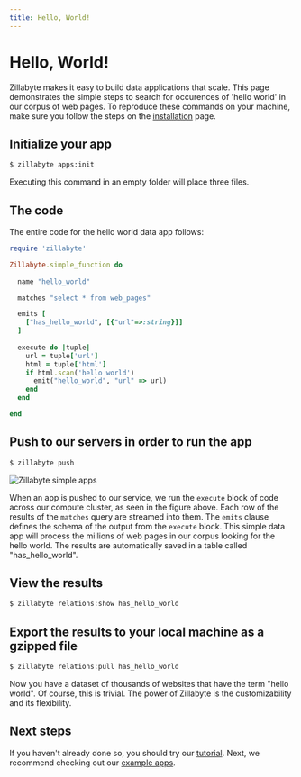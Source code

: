 ```yaml
---
title: Hello, World!
---
```


# Hello, World!

Zillabyte makes it easy to build data applications that scale. This page demonstrates the simple steps to search for occurences of 'hello world' in our corpus of web pages. To reproduce these commands on your machine, make sure you follow the steps on the [installation](/installation) page.

## Initialize your app

```bash
$ zillabyte apps:init
```
Executing this command in an empty folder will place three files. 
 
## The code 

The entire code for the hello world data app follows: 

```ruby
require 'zillabyte' 

Zillabyte.simple_function do 
  
  name "hello_world"

  matches "select * from web_pages"

  emits [
    ["has_hello_world", [{"url"=>:string}]]
  ] 
    
  execute do |tuple| 
    url = tuple['url']
    html = tuple['html'] 
    if html.scan('hello world')
      emit("hello_world", "url" => url)
    end
  end 

end 
```


## Push to our servers in order to run the app

```bash 
$ zillabyte push
```

![Zillabyte simple apps](/images/SimpleApps.png)

When an app is pushed to our service, we run the `execute` block of code across our compute cluster, as seen in the figure above. Each row of the results of the `matches` query are streamed into them. The `emits` clause defines the schema of the output from the `execute` block. This simple data app will process the millions of web pages in our corpus looking for the hello world. The results are automatically saved in a table called "has_hello_world". 

## View the results

``` bash
$ zillabyte relations:show has_hello_world
```

## Export the results to your local machine as a gzipped file

```bash
$ zillabyte relations:pull has_hello_world 
``` 

Now you have a dataset of thousands of websites that have the term "hello world".  Of course, this is trivial.  The power of Zillabyte is the customizability and its flexibility.  

 
## Next steps

If you haven't already done so, you should try our [tutorial](/tutorial). Next, we recommend checking out our [example apps](/examples/index_commerce).



[HTML5 Boilerplate]: http://html5boilerplate.com/
[SMACSS]: http://smacss.com/
